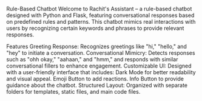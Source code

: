 Rule-Based Chatbot
Welcome to Rachit's Assistant – a rule-based chatbot designed with Python and Flask, featuring conversational responses based on predefined rules and patterns. This chatbot mimics real interactions with users by recognizing certain keywords and phrases to provide relevant responses.

Features
Greeting Response: Recognizes greetings like "hi," "hello," and "hey" to initiate a conversation.
Conversational Mimicry: Detects responses such as "ohh okay," "aahaan," and "hmm," and responds with similar conversational fillers to enhance engagement.
Customizable UI: Designed with a user-friendly interface that includes:
Dark Mode for better readability and visual appeal.
Emoji Button to add reactions.
Info Button to provide guidance about the chatbot.
Structured Layout: Organized with separate folders for templates, static files, and main code files.  
 
